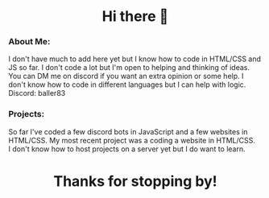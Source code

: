 <h1 align="center">Hi there 👋</h1>

<h3>About Me:</h3>
I don't have much to add here yet but I know how to code in HTML/CSS and JS so far. I don't code a lot but I'm open to helping and thinking of ideas.
You can DM me on discord if you want an extra opinion or some help. I don't know how to code in different languages but I can help with logic.
<br>
Discord: baller83
<br>
<h3 href="https://github.com/RexisAwoken?tab=repositories">Projects:</h3>
So far I've coded a few discord bots in JavaScript and a few websites in HTML/CSS. My most recent project was a coding a website in HTML/CSS.
<br>
I don't know how to host projects on a server yet but I do want to learn.
<h1 align="center">Thanks for stopping by!</h1>
<!--
<img height="28" width="28" src="https://raw.githubusercontent.com/edent/SuperTinyIcons/master/images/svg/javascript.svg" />
**RexisAwoken/RexisAwoken** is a ✨ _special_ ✨ repository because its `README.md` (this file) appears on your GitHub profile.

Here are some ideas to get you started:

- 🔭 I’m currently working on ...
- 🌱 I’m currently learning ...
- 👯 I’m looking to collaborate on ...
- 🤔 I’m looking for help with ...
- 💬 Ask me about ...
- 📫 How to reach me: ...
- 😄 Pronouns: ...
- ⚡ Fun fact: ...
-->
